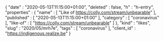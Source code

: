 {
  "date" : "2020-05-13T11:15:00+01:00",
  "deleted" : false,
  "h" : "h-entry",
  "properties" : {
    "name" : [ "Like of https://colly.com/stream/unbearable" ],
    "published" : [ "2020-05-13T11:15:00+01:00" ],
    "category" : [ "coronavirus" ],
    "like-of" : [ "https://colly.com/stream/unbearable" ]
  },
  "kind" : "likes",
  "slug" : "2020/05/mrh7e",
  "tags" : [ "coronavirus" ],
  "client_id" : "https://indigenous.realize.be"
}
